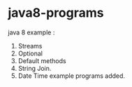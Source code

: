 # java8-programs

java 8 example :
1. Streams
2. Optional 
3. Default methods
4. String Join.
5. Date Time example programs added.
